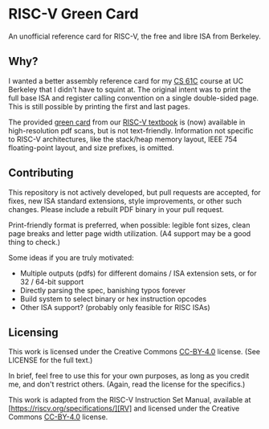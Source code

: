 # RISC-V Green Card
An unofficial reference card for RISC-V, the free and libre ISA from Berkeley.

## Why?

I wanted a better assembly reference card for my [CS 61C][CS61C] course at UC
Berkeley that I didn't have to squint at. The original intent was to print the
full base ISA and register calling convention on a single double-sided page.
This is still possible by printing the first and last pages.

The provided [green card][CS61C-card] from our
[RISC-V textbook][patterson-hennessy] is (now) available in high-resolution pdf
scans, but is not text-friendly. Information not specific to RISC-V
architectures, like the stack/heap memory layout, IEEE 754 floating-point
layout, and size prefixes, is omitted.

## Contributing

This repository is not actively developed, but pull requests are accepted, for
fixes, new ISA standard extensions, style improvements, or other such changes.
Please include a rebuilt PDF binary in your pull request.

Print-friendly format is preferred, when possible: legible font sizes, clean
page breaks and letter page width utilization.
(A4 support may be a good thing to check.)

Some ideas if you are truly motivated:
- Multiple outputs (pdfs) for different domains / ISA extension sets, or for 32
  / 64-bit support
- Directly parsing the spec, banishing typos forever
- Build system to select binary or hex instruction opcodes
- Other ISA support? (probably only feasible for RISC ISAs)

## Licensing

This work is licensed under the Creative Commons [CC-BY-4.0][CC] license.
(See LICENSE for the full text.)

In brief, feel free to use this for your own purposes, as long as you credit
me, and don't restrict others. (Again, read the license for the specifics.)

This work is adapted from the RISC-V Instruction Set Manual, available at
[https://riscv.org/specifications/][RV] and licensed
under the Creative Commons [CC-BY-4.0][CC] license.

[RV]: https://riscv.org/specifications "RISC-V spec"
[CC]: https://creativecommons.org/licenses/by/4.0/ "CC-BY-4.0"
[CS61C]:https://cs61c.org/
[patterson-hennessy]: https://www.elsevier.com/books/catalog/isbn/9780128203316
[CS61C-card]: https://cs61c.org/resources/pdf?file=riscvcard_large.pdf
